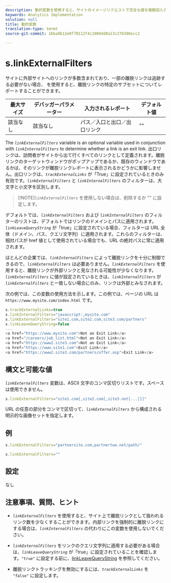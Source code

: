 ```yaml
---
description: 動的変数を使用すると、サイトのイメージリクエストで完全な値を複数回入力することなく、ある変数の値を別の変数にコピーできます。
keywords: Analytics Implementation
solution: null
title: 動的変数
translation-type: tm+mt
source-git-commit: 16ba0b12e0f70112f4c10804d0a13c278388ecc2

---
```



# s.linkExternalFilters

サイトに外部サイトへのリンクが多数含まれており、一部の離脱リンクは追跡する必要がない場合、 を使用すると、離脱リンクの特定のサブセットについてレポートすることができます。

| 最大サイズ | デバッガーパラメーター | 入力されるレポート | デフォルト値 |
|---|---|---|---|
| 該当なし | 該当なし | パス／入口と出口／出口リンク | "" |

The *`linkExternalFilters`* variable is an optional variable used in conjunction with *`linkInternalFilters`* to determine whether a link is an exit link. 出口リンクは、訪問者がサイトから出て行くすべてのリンクとして定義されます。離脱リンクのターゲットウィンドウがポップアップであるか、既存のウィンドウであるかは、そのリンクが離脱リンクレポートに表示されるかどうかに影響しません。出口リンクは、*`trackExternalLinks`* が「True」に設定されているときのみ有効です。*`linkExternalFilters`* と *`linkInternalFilters`* のフィルターは、大文字と小文字を区別します。

> [!NOTE]*`linkExternalFilters`* を使用しない場合は、削除するか "" に設定します。

デフォルトでは、*`linkExternalFilters`* および *`linkInternalFilters`* のフィルターのリストは、デフォルトではリンクのドメインとパスに適用されます。*`linkLeaveQueryString`* が「true」に設定されている場合、フィルターは URL 全体（ドメイン、パス、クエリ文字列）に適用されます。これらのフィルターは、相対パスが href 値として使用されている場合でも、URL の絶対パスに常に適用されます。

ほとんどの企業では、*`linkInternalFilters`* によって離脱リンクを十分に制御できるので、*`linkExternalFilters`* は必要ありません。*`linkExternalFilters`* を使用すると、離脱リンクが外部リンクと見なされる可能性が少なくなります。*`linkExternalFilters`* に値が設定されているときは、*`linkInternalFilters`* が *`linkExternalFilters`* と一致しない場合にのみ、リンクは外部とみなされます。

次の例では、この変数の使用方法を示します。この例では、ページの URL は `https://www.mysite.com/index.html` です。

```js
s.trackExternalLinks=true 
s.linkInternalFilters="javascript:,mysite.com" 
s.linkExternalFilters="site1.com,site2.com,site3.com/partners" 
s.linkLeaveQueryString=false 
...
<a href="https://www.mysite.com">Not an Exit Link</a> 
<a href="/careers/job_list.html">Not an Exit Link</a> 
<a href="https://www2.site3.com">Not an Exit Link</a> 
<a href="https://www.site1.com">Exit Link</a> 
<a href="https://www2.site3.com/partners/offer.asp">Exit Link</a> 
```

## 構文と可能な値

*`linkExternalFilters`* 変数は、ASCII 文字のコンマ区切りリストです。スペースは使用できません。

```js
s.linkExternalFilters="site1.com[,site2.com[,site3.net[...]]]"
```

URL の任意の部分をコンマで区切って、*`linkExternalFilters`* から構成される明示的な画像セットを指定します。

## 例

```js
s.linkExternalFilters="partnersite.com,partnertwo.net/path/"
```

```js
s.linkExternalFilters=""
```

## 設定

なし

## 注意事項、質問、ヒント

* *`linkExternalFilters`* を使用すると、サイト上で離脱リンクとして扱われるリンク数を少なくすることができます。内部リンクを強制的に離脱リンクにする場合は、*`linkInternalFilters`* の代わりにこの変数を使用しないでください。

* *`linkExternalFilters`* をリンクのクエリ文字列に適用する必要がある場合は、*`linkLeaveQueryString`* が「true」に設定されていることを確認します。`"true"` に設定する前に、[linkLeaveQueryString](https://docs.adobe.com/content/help/en/analytics/implementation/javascript-implementation/variables-analytics-reporting/config-var/s-account.html) を参照してください。

* 離脱リンクトラッキングを無効にするには、*`trackExternalLinks`* を `"false"` に設定します。
